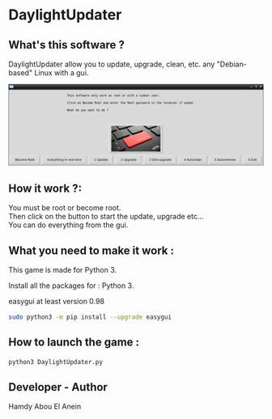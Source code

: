 # DaylightUpdater

## What's this software ?

DaylightUpdater allow you to update, upgrade, clean, etc. any "Debian-based" Linux with a gui.


![Screenshot](screenshot.png)


## How it work ?:  

You must be root or become root.  
Then click on the button to start the update, upgrade etc...  
You can do everything from the gui.


## What you need to make it work :  

This game is made for Python 3.  

Install all the packages for : Python 3.  

easygui at least version 0.98  

```sh
sudo python3 -m pip install --upgrade easygui  
```  

## How to launch the game :  


```sh
python3 DaylightUpdater.py
```


## Developer - Author  


Hamdy Abou El Anein

